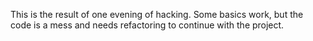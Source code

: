 This is the result of one evening of hacking. Some basics work, but the code is a mess and needs refactoring to continue with the project.



